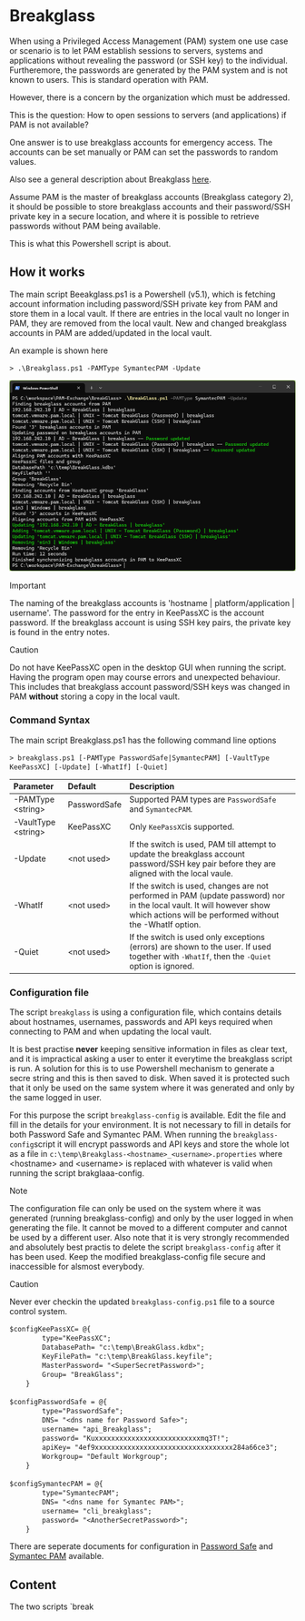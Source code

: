 # Breakglass

When using a Privileged Access Management (PAM) system one use case or scenario 
is to let PAM establish sessions to servers, systems and applications without 
revealing the password (or SSH key) to the individual. Furtheremore, the passwords
are generated by the PAM system and is not known to users.
This is standard operation with PAM. 

However, there is a concern by the organization which must be addressed.

This is the question: How to open sessions to servers (and applications) if PAM is not available?

One answer is to use breakglass accounts for emergency access.
The accounts can be set manually or PAM can set the passwords to random values.

Also see a general description about Breakglass [here](Docs/Breakglass.md).

Assume PAM is the master of breakglass accounts (Breakglass category 2), it should be possible to store breakglass accounts and their password/SSH private key in a secure location, and where it is possible to retrieve passwords without PAM being available.

This is what this Powershell script is about.

## How it works

The main script Beeakglass.ps1 is a Powershell (v5.1), which is fetching account information including password/SSH private key from PAM and store them in a local vault. If there are entries in the local vault no longer in PAM, they are removed from the local vault. New and changed breakglass accounts in PAM are added/updated in the local vault.

An example is shown here

```
> .\Breakglass.ps1 -PAMType SymantecPAM -Update
```

![Running Breakglass](/Docs/BreakGlass-Example.png)

> [!IMPORTANT]
> The naming of the breakglass accounts is 'hostname | platform/application | username'. The password for the entry in KeePassXC is the account password. If the breakglass account is using SSH key pairs, the private key is found in the entry notes.

> [!CAUTION]
> Do not have KeePassXC open in the desktop GUI when running the script. Having the program open may course errors and unexpected behaviour. This includes that breakglass account password/SSH keys was changed in PAM **without** storing a copy in the local vault.


### Command Syntax

The main script Breakglass.ps1 has the following command line options

```
> breakglass.ps1 [-PAMType PasswordSafe|SymantecPAM] [-VaultType KeePassXC] [-Update] [-WhatIf] [-Quiet]
```

| Parameter  | Default | Description |
|:--- | :--- | :--- |
| -PAMType \<string\> | PasswordSafe | Supported PAM types are `PasswordSafe` and `SymantecPAM`. | 
| -VaultType \<string\> | KeePassXC | Only `KeePassXC`is supported. | 
| -Update | \<not used\> | If the switch is used, PAM till attempt to update the breakglass account password/SSH key pair before they are aligned with the local vaule. | 
| -WhatIf | \<not used\> | If the switch is used, changes are not performed in PAM (update password) nor in the local vault. It will however show which actions will be performed without the -WhatIf option. | 
| -Quiet | \<not used\> | If the switch is used only exceptions (errors) are shown to the user. If used together with `-WhatIf`, then the `-Quiet`  option is ignored. | 


### Configuration file

The script `breakglass` is using a configuration file, which contains details about hostnames, usernames, passwords and API keys required when connecting to PAM and when updating the local vault.

It is best practise **never** keeping sensitive information in files as clear text, and it is impractical asking a user to enter it everytime the breakglass script is run.
A solution for this is to use Powershell mechanism to generate a secre string and this is then saved to disk. When saved it is protected such that it only be used on the same system where it was generated and only by the same logged in user.

For this purpose the script `breakglass-config` is available. Edit the file and fill in the details for your environment. It is not necessary to fill in details for both Password Safe and Symantec PAM. When running the `breakglass-config`script it will encrypt passwords and API keys and store the whole lot as a file in `c:\temp\Breakglass-<hostname>_<username>.properties` where \<hostname\> and \<username\> is replaced with whatever is valid when running the script brakglaaa-config. 

> [!NOTE]
> The configuration file can only be used on the system where it was generated (running breakglass-config) and only by the user logged in when generating the file. It cannot be moved to a different computer and cannot be used by a different user.
> Also note that it is very strongly recommended and absolutely best practis to delete the script `breakglass-config` after it has been used. Keep the modified breakglass-config file secure and inaccessible for alsmost everybody.

>[!CAUTION]
> Never ever checkin the updated `breakglass-config.ps1` file to a source control system.
> 


```
$configKeePassXC= @{
        type="KeePassXC"; 
		DatabasePath= "c:\temp\BreakGlass.kdbx"; 
		KeyFilePath= "c:\temp\BreakGlass.keyfile"; 
		MasterPassword= "<SuperSecretPassword>"; 
        Group= "BreakGlass";
    }

$configPasswordSafe = @{
        type="PasswordSafe"; 
		DNS= "<dns name for Password Safe>";
		username= "api_Breakglass"; 
		password= "Kuxxxxxxxxxxxxxxxxxxxxxxxxxxmq3T!"; 
		apiKey= "4ef9xxxxxxxxxxxxxxxxxxxxxxxxxxxxxxxxxx284a66ce3";
        Workgroup= "Default Workgroup";
    }

$configSymantecPAM = @{
        type="SymantecPAM"; 
		DNS= "<dns name for Symantec PAM>";
		username= "cli_breakglass"; 
		password= "<AnotherSecretPassword>"; 
    }
```

There are seperate documents for configuration in [Password Safe](Docs/PasswordSafe.md) and [Symantec PAM](Docs/SymantecPAM.md) available.


## Content

The two scripts `break